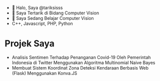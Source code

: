 - 👋 Halo, Saya @tariksisss
- 👀 Saya Tertarik di Bidang Computer Vision
- 🌱 Saya Sedang Belajar Computer Vision
- C++, Javascript, PHP, Python

# Projek Saya
- Analisis Sentimen Terhadap Penanganan Covid-19 Oleh Pemerintah Indonesia di Twitter Menggunakan Algoritma Multinomial Naive Bayes
- Membuat Sistem Koordinat Zona Deteksi Kendaraan Berbasis Web (Flask) Menggunakan Konva.JS
